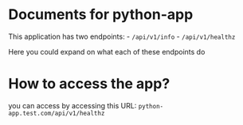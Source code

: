 # Documents for python-app 

This application has two endpoints: 
    - `/api/v1/info`
    - `/api/v1/healthz` 

Here you could expand on what each of these endpoints do 

# How to access the app?
you can access by accessing this URL: `python-app.test.com/api/v1/healthz`